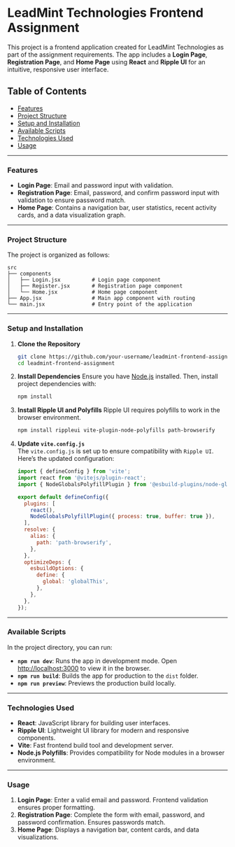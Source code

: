 # LeadMint Technologies Frontend Assignment

This project is a frontend application created for LeadMint Technologies as part of the assignment requirements. The app includes a **Login Page**, **Registration Page**, and **Home Page** using **React** and **Ripple UI** for an intuitive, responsive user interface.

## Table of Contents
- [Features](#features)
- [Project Structure](#project-structure)
- [Setup and Installation](#setup-and-installation)
- [Available Scripts](#available-scripts)
- [Technologies Used](#technologies-used)
- [Usage](#usage)

---

### Features
- **Login Page**: Email and password input with validation.
- **Registration Page**: Email, password, and confirm password input with validation to ensure password match.
- **Home Page**: Contains a navigation bar, user statistics, recent activity cards, and a data visualization graph.

---

### Project Structure
The project is organized as follows:
```
src
├── components
│   ├── Login.jsx          # Login page component
│   ├── Register.jsx       # Registration page component
│   └── Home.jsx           # Home page component
├── App.jsx                # Main app component with routing
└── main.jsx               # Entry point of the application
```

---

### Setup and Installation

1. **Clone the Repository**
   ```bash
   git clone https://github.com/your-username/leadmint-frontend-assignment.git
   cd leadmint-frontend-assignment
   ```

2. **Install Dependencies**
   Ensure you have [Node.js](https://nodejs.org/) installed. Then, install project dependencies with:
   ```bash
   npm install
   ```

3. **Install Ripple UI and Polyfills**
   Ripple UI requires polyfills to work in the browser environment.
   ```bash
   npm install rippleui vite-plugin-node-polyfills path-browserify
   ```

4. **Update `vite.config.js`**  
   The `vite.config.js` is set up to ensure compatibility with `Ripple UI`. Here’s the updated configuration:

   ```javascript
   import { defineConfig } from 'vite';
   import react from '@vitejs/plugin-react';
   import { NodeGlobalsPolyfillPlugin } from '@esbuild-plugins/node-globals-polyfill';

   export default defineConfig({
     plugins: [
       react(),
       NodeGlobalsPolyfillPlugin({ process: true, buffer: true }),
     ],
     resolve: {
       alias: {
         path: 'path-browserify',
       },
     },
     optimizeDeps: {
       esbuildOptions: {
         define: {
           global: 'globalThis',
         },
       },
     },
   });
   ```

---

### Available Scripts

In the project directory, you can run:

- **`npm run dev`**: Runs the app in development mode. Open [http://localhost:3000](http://localhost:3000) to view it in the browser.
- **`npm run build`**: Builds the app for production to the `dist` folder.
- **`npm run preview`**: Previews the production build locally.

---

### Technologies Used
- **React**: JavaScript library for building user interfaces.
- **Ripple UI**: Lightweight UI library for modern and responsive components.
- **Vite**: Fast frontend build tool and development server.
- **Node.js Polyfills**: Provides compatibility for Node modules in a browser environment.

---

### Usage

1. **Login Page**: Enter a valid email and password. Frontend validation ensures proper formatting.
2. **Registration Page**: Complete the form with email, password, and password confirmation. Ensures passwords match.
3. **Home Page**: Displays a navigation bar, content cards, and data visualizations.

